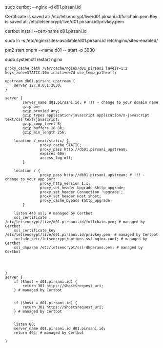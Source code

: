 sudo certbot --nginx -d d01.pirsani.id

Certificate is saved at: /etc/letsencrypt/live/d01.pirsani.id/fullchain.pem
Key is saved at: /etc/letsencrypt/live/d01.pirsani.id/privkey.pem

certbot install --cert-name d01.pirsani.id

sudo ln -s /etc/nginx/sites-available/d01.pirsani.id /etc/nginx/sites-enabled/

pm2 start pnpm --name d01 -- start -p 3030

sudo systemctl restart nginx

```
proxy_cache_path /var/cache/nginx/d01_pirsani levels=1:2 keys_zone=STATIC:10m inactive=7d use_temp_path=off;

upstream db01.pirsani_upstream {
    server 127.0.0.1:3030;
}

server {
        server_name d01.pirsani.id; # !!! - change to your domain name
        gzip on;
        gzip_proxied any;
        gzip_types application/javascript application/x-javascript text/css text/javascript;
        gzip_comp_level 5;
        gzip_buffers 16 8k;
        gzip_min_length 256;

    location /_next/static/ {
                proxy_cache STATIC;
                proxy_pass http://db01.pirsani_upstream;
                expires 60m;
                access_log off;
        }

    location / {
                proxy_pass http://db01.pirsani_upstream; # !!! - change to your app port
                proxy_http_version 1.1;
                proxy_set_header Upgrade $http_upgrade;
                proxy_set_header Connection 'upgrade';
                proxy_set_header Host $host;
                proxy_cache_bypass $http_upgrade;
        }

    listen 443 ssl; # managed by Certbot
    ssl_certificate /etc/letsencrypt/live/d01.pirsani.id/fullchain.pem; # managed by Certbot
    ssl_certificate_key /etc/letsencrypt/live/d01.pirsani.id/privkey.pem; # managed by Certbot
    include /etc/letsencrypt/options-ssl-nginx.conf; # managed by Certbot
    ssl_dhparam /etc/letsencrypt/ssl-dhparams.pem; # managed by Certbot




}
server {
    if ($host = d01.pirsani.id) {
        return 301 https://$host$request_uri;
    } # managed by Certbot


    if ($host = d01.pirsani.id) {
        return 301 https://$host$request_uri;
    } # managed by Certbot


    listen 80;
    server_name d01.pirsani.id d01.pirsani.id;
    return 404; # managed by Certbot

}
```
